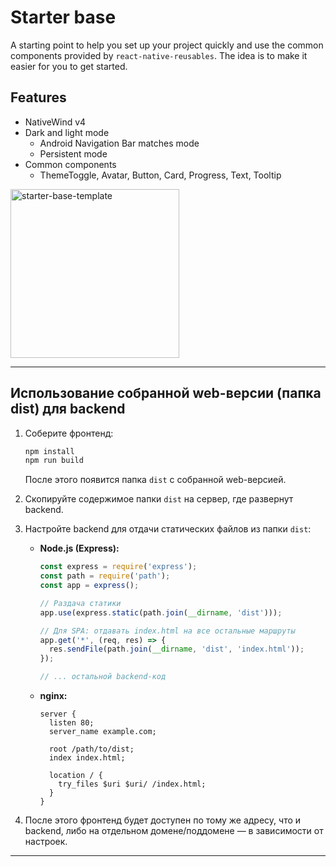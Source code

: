 # Starter base

A starting point to help you set up your project quickly and use the common components provided by `react-native-reusables`. The idea is to make it easier for you to get started.

## Features

- NativeWind v4
- Dark and light mode
  - Android Navigation Bar matches mode
  - Persistent mode
- Common components
  - ThemeToggle, Avatar, Button, Card, Progress, Text, Tooltip

<img src="https://github.com/mrzachnugent/react-native-reusables/assets/63797719/42c94108-38a7-498b-9c70-18640420f1bc"
     alt="starter-base-template"
     style="width:270px;" />

---

## Использование собранной web-версии (папка dist) для backend

1. Соберите фронтенд:
   ```bash
   npm install
   npm run build
   ```
   После этого появится папка `dist` с собранной web-версией.

2. Скопируйте содержимое папки `dist` на сервер, где развернут backend.

3. Настройте backend для отдачи статических файлов из папки `dist`:
   - **Node.js (Express):**
     ```js
     const express = require('express');
     const path = require('path');
     const app = express();

     // Раздача статики
     app.use(express.static(path.join(__dirname, 'dist')));

     // Для SPA: отдавать index.html на все остальные маршруты
     app.get('*', (req, res) => {
       res.sendFile(path.join(__dirname, 'dist', 'index.html'));
     });

     // ... остальной backend-код
     ```

   - **nginx:**
     ```nginx
     server {
       listen 80;
       server_name example.com;

       root /path/to/dist;
       index index.html;

       location / {
         try_files $uri $uri/ /index.html;
       }
     }
     ```

4. После этого фронтенд будет доступен по тому же адресу, что и backend, либо на отдельном домене/поддомене — в зависимости от настроек.

---
